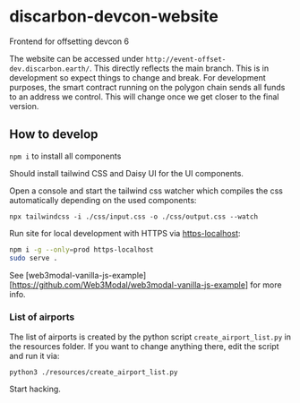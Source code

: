 # discarbon-devcon-website
Frontend for offsetting devcon 6

The website can be accessed under `http://event-offset-dev.discarbon.earth/`. This directly reflects the main branch. This is in development so expect things to change and break. For development purposes, the smart contract running on the polygon chain sends all funds to an address we control. This will change once we get closer to the final version.


## How to develop

`npm i` to install all components

Should install tailwind CSS and Daisy UI for the UI components.

Open a console and start the tailwind css watcher which compiles the css automatically depending on the used components:

`npx tailwindcss -i ./css/input.css -o ./css/output.css --watch`

Run site for local development with HTTPS via [https-localhost](https://github.com/daquinoaldo/https-localhost):
```sh
npm i -g --only=prod https-localhost
sudo serve .
```
See [web3modal-vanilla-js-example][https://github.com/Web3Modal/web3modal-vanilla-js-example] for more info.


### List of airports

The list of airports is created by the python script `create_airport_list.py` in the resources folder. If you want to change anything there, edit the script and run it via:

`python3 ./resources/create_airport_list.py `


Start hacking.
